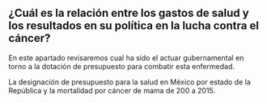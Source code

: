 ## ¿Cuál es la relación entre los gastos de salud y los resultados en su política en la lucha contra el cáncer?

En este apartado revisaremos cual ha sido el actuar gubernamental en torno a la dotación de presupuesto para combatir esta enfermedad.

La designación de presupuesto para la salud en México por estado de la República y la mortalidad por cáncer de mama de 200 a 2015.
